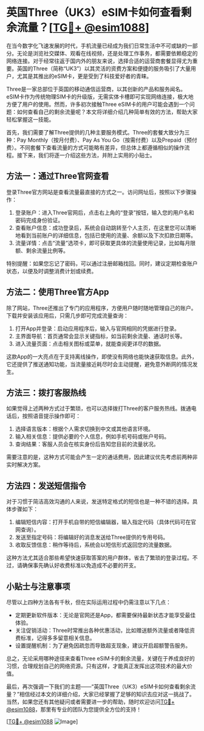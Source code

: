 # 英国Three（UK3）eSIM卡如何查看剩余流量？[[TG💪+ @esim1088](https://t.me/s/esim1088)]

在当今数字化飞速发展的时代，手机流量已经成为我们日常生活中不可或缺的一部分。无论是浏览社交媒体、观看在线视频，还是处理工作事务，都需要依赖稳定的网络连接。对于经常往返于国内外的朋友来说，选择合适的运营商套餐显得尤为重要。英国的Three（简称“UK3”）以其灵活的资费方案和便捷的服务吸引了大量用户，尤其是其推出的eSIM卡，更是受到了科技爱好者的青睐。

Three是一家总部位于英国的移动通信运营商，以其创新的产品和服务闻名。eSIM卡作为传统物理SIM卡的升级版，无需实体卡槽即可实现网络连接，极大地方便了用户的使用。然而，许多初次接触Three eSIM卡的用户可能会遇到一个问题：如何查看自己的剩余流量呢？本文将详细介绍几种简单有效的方法，帮助大家轻松掌握这一技能。

首先，我们需要了解Three提供的几种主要服务模式。Three的套餐大致分为三种：Pay Monthly（按月付费）、Pay As You Go（按需付费）以及Prepaid（预付费）。不同套餐下查看流量的方式可能略有差异，但总体上都遵循相似的操作流程。接下来，我们将逐一介绍这些方法，并附上实用的小贴士。

## 方法一：通过Three官网查看

登录Three官方网站是查看流量最直接的方式之一。访问网址后，按照以下步骤操作：

1. 登录账户：进入Three官网后，点击右上角的“登录”按钮，输入您的用户名和密码完成身份验证。
2. 查看账户信息：成功登录后，系统会自动跳转至个人主页，在这里您可以清晰地看到当前账户的详细信息，包括已使用的流量、余额以及下次扣款日期等。
3. 流量详情：点击“流量”选项卡，即可获取更具体的流量使用记录，比如每月限额、剩余流量比例等。

特别提醒：如果您忘记了密码，可以通过注册邮箱找回。同时，建议定期检查账户状态，以便及时调整消费计划或续费。

## 方法二：使用Three官方App

除了网站，Three还推出了专门的应用程序，方便用户随时随地管理自己的账户。下载并安装该应用后，只需几步即可完成流量查询：

1. 打开App并登录：启动应用程序后，输入与官网相同的凭据进行登录。
2. 主界面导航：首页通常会显示关键指标，如当前剩余流量、通话时长等。
3. 进入流量页面：点击相关图标或菜单，就能查阅更详尽的数据。

这款App的一大亮点在于支持离线操作，即使没有网络也能快速获取信息。此外，它还提供了推送通知功能，当流量接近耗尽时会主动提醒，避免意外断网的情况发生。

## 方法三：拨打客服热线

如果觉得上述两种方式过于繁琐，也可以选择拨打Three的客户服务热线。拨通电话后，按照语音提示操作即可：

1. 选择语言版本：根据个人需求切换到中文或其他语言环境。
2. 输入相关信息：提供必要的个人信息，例如手机号码或账户号码。
3. 查询结果：客服人员会在核实身份后告知您目前的流量状况。

需要注意的是，这种方式可能会产生一定的通话费用，因此建议优先考虑前两种非实时解决方案。

## 方法四：发送短信指令

对于习惯于简洁高效沟通的人来说，发送特定格式的短信也是一种不错的选择。具体步骤如下：

1. 编辑短信内容：打开手机自带的短信编辑器，输入指定代码（具体代码可在官网查询）。
2. 发送至指定号码：将编辑好的消息发送给Three提供的专用号码。
3. 收取反馈信息：稍作等待后，系统会以短信形式返回您的流量数据。

这种方法尤其适合那些希望快速获取答案的用户群体，省去了繁琐的登录过程。不过，请确保事先确认好收费标准以免造成不必要的开支。

## 小贴士与注意事项

尽管以上四种方法各有千秋，但在实际运用过程中仍需注意以下几点：

- 定期更新软件版本：无论是官网还是App，都需要保持最新状态才能享受最佳体验。
- 关注促销活动：Three时常推出各种优惠活动，比如赠送额外流量或者降低资费标准，记得多多留意相关信息。
- 设置提醒机制：为了避免因疏忽而导致超支现象，建议开启超额警告服务。

总之，无论采用哪种途径来查看Three eSIM卡的剩余流量，关键在于养成良好的习惯，合理规划自己的网络资源。只有这样，才能真正发挥出这项技术的最大价值。

最后，再次强调一下我们的主题——“英国Three（UK3）eSIM卡如何查看剩余流量？”相信经过本文的详细介绍，大家已经掌握了足够的知识去应对这一挑战了。当然，如果您还有其他疑问或者需要进一步的帮助，随时欢迎访问[TG💪+ @esim1088](https://t.me/s/esim1088)，那里有专业的团队为您提供全方位的支持！

[[TG💪+ @esim1088](https://t.me/s/esim1088) ![Image](https://i.postimg.cc/4NQfJmqS/Snipaste-2025-05-13-00-14-12.png)]